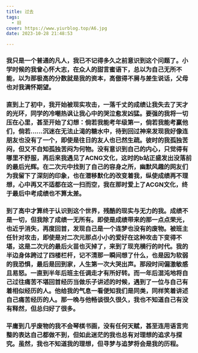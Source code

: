 ```yaml
---
title: 过去
tags:
  - 旧
cover: https://www.yiurblog.top/A6.jpg
date: 2023-10-28 21:48:53

---
```


### 我只是一个普通的凡人，我已不记得多久之前意识到这个问题了。小学时候的我曾心怀大志，在众人的甜言蜜语下，总以为自己无所不能，以为那极高的分数就是我的资本，高傲得不屑与差生说话，父母也对我满怀期望。

### 直到上了初中，我开始被现实攻击，一落千丈的成绩让我失去了天才的光环，同学的冷嘲热讽让我心中的哭泣愈发凶猛。要强的我将一切压在心里，甚至开始了幻想：倘若我能考年级第一，倘若我能考赢他们，倘若......沉迷在无法止渴的糖水中，待到回过神来发现我好像连朋友也没有了一个，即使是往日的友人也已然生疏。彼时的我孤独苦闷，但又不自知孤独苦闷为何物。没有意识到自己的内心，只觉得有哪里不舒服，再后来我遇见了ACNG文化，这时的b站正盛发出没落前的最后光辉。在二次元中找到了自己的容身之所，幽默风趣的网友们为我留下了深刻的印象，也在潜移默化的改变着我，纵使成绩再不理想，心中再又不适都在这一扫而空，我在那时爱上了ACGN文化，终于最后中考成绩也不算太差。

### 到了高中才算终于认识到这个世界，残酷的现实与无力的我。成绩不是一切，但我除了成绩一无所有。即使是成绩带来的那一点点荣光，也近乎消失，再度回首，发现自己是一个连梦也没有的废物。被班主任针对攻击，即使是对二次元那点小小的爱好在这种攻击下变得不堪，这是二次元的最后火苗也灭掉了，来到了现充横行的时代。我的半边身体跨过了四楼栏杆，记不清那一瞬间想了什么，也是因为软弱的我恐惧，最后是回到家，人生第一次大哭出声。那段时间偏激敏感且易怒。一直到半年后班主任调走才有所好转。而一年后混沌地将自己过往痛苦不堪回首经历当做乐子讲述的时候，遇到了一位与自己有着相似经历的人。他给我的气息一看便知我们是同类，同样笑着讲述自己痛苦经历的人。那一晚与他畅谈很久很久，我也不知道自己有没有释然，但总归好了很多。

### 平庸到几乎废物的我不会琴棋书画，没有任何天赋，甚至连用语言完整的表达自己都做不到，但如此迷茫的我也总有对理想的追求与探究。虽然，我也不知道我的理想，但寻梦与追梦将会是我的历程。
